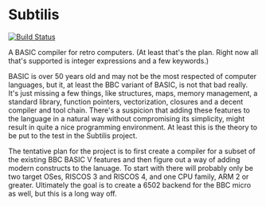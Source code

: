 # Subtilis

[![Build Status](https://travis-ci.org/markdryan/subtilis.svg?branch=master)](https://travis-ci.org/markdryan/subtilis)


A BASIC compiler for retro computers.  (At least that's the plan.  Right now
all that's supported is integer expressions and a few keywords.)

BASIC is over 50 years old and may not be the most respected of computer
languages, but it, at least the BBC variant of BASIC, is not that bad really.
It's just missing a few things, like structures, maps, memory management, a
standard library, function pointers, vectorization, closures and a decent
compiler and tool chain.  There's a suspicion that adding these features to the
language in a natural way without compromising its simplicity, might result in
quite a nice programming environment.  At least this is the theory to be put to
the test in the Subtilis project.

The tentative plan for the project is to first create a compiler for a subset of
the existing BBC BASIC V features and then figure out a way of adding modern
constructs to the lanuage.  To start with there will probably only be two target
OSes, RISCOS 3 and RISCOS 4, and one CPU family, ARM 2 or greater.  Ultimately
the goal is to create a 6502 backend for the BBC micro as well, but this is a
long way off.